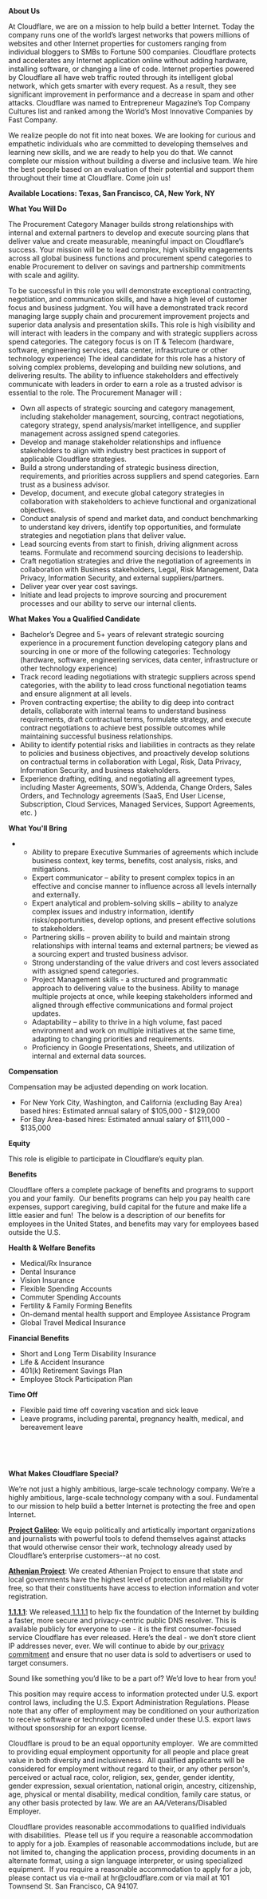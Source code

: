 <div class="content-intro">
	<div><strong>About Us</strong></div>
	<div>
		<p>At Cloudflare, we are on a mission to help build a better Internet. Today the company runs one of the world’s largest networks that powers millions of websites and other Internet properties for customers ranging from individual bloggers to SMBs to Fortune 500 companies. Cloudflare protects and accelerates any Internet application online without adding hardware, installing software, or changing a line of code. Internet properties powered by Cloudflare all have web traffic routed through its intelligent global network, which gets smarter with every request. As a result, they see significant improvement in performance and a decrease in spam and other attacks. Cloudflare was named to Entrepreneur Magazine’s Top Company Cultures list and ranked among the World’s Most Innovative Companies by Fast Company.&nbsp;</p>
		<p><span style="font-weight: 400;">We realize people do not fit into neat boxes. We are looking for curious and empathetic individuals who are committed to developing themselves and learning new skills, and we are ready to help you do that. We cannot complete our mission without building a diverse and inclusive team. We hire the best people based on an evaluation of their potential and support them throughout their time at Cloudflare. Come join us!&nbsp;</span></p>
	</div>
</div>
<p><strong>Available Locations: Texas, San Francisco, CA, New York, NY</strong></p>
<p><strong>What You Will Do</strong></p>
<p>The Procurement Category Manager builds strong relationships with internal and external partners to develop and execute sourcing plans that deliver value and create measurable, meaningful impact on Cloudflare’s success. Your mission will be to lead complex, high visibility engagements across all global business functions and procurement spend categories to enable Procurement to deliver on savings and partnership commitments with scale and agility.</p>
<p>To be successful in this role you will demonstrate exceptional contracting, negotiation, and communication skills, and have a high level of customer focus and business judgment. You will have a demonstrated track record managing large supply chain and procurement improvement projects and superior data analysis and presentation skills. This role is high visibility and will interact with leaders in the company and with strategic suppliers across spend categories. The category focus is on IT &amp; Telecom (hardware, software, engineering services, data center, infrastructure or other technology experience) The ideal candidate for this role has a history of solving complex problems, developing and building new solutions, and delivering results. The ability to influence stakeholders and effectively communicate with leaders in order to earn a role as a trusted advisor is essential to the role. The Procurement Manager will :</p>
<ul>
	<li>Own all aspects of strategic sourcing and category management, including stakeholder management, sourcing, contract negotiations, category strategy, spend analysis/market intelligence, and supplier management across assigned spend categories.</li>
	<li>Develop and manage stakeholder relationships and influence stakeholders to align with industry best practices in support of applicable Cloudflare strategies.</li>
	<li>Build a strong understanding of strategic business direction, requirements, and priorities across suppliers and spend categories. Earn trust as a business advisor.</li>
	<li>Develop, document, and execute global category strategies in collaboration with stakeholders to achieve functional and organizational objectives.</li>
	<li>Conduct analysis of spend and market data, and conduct benchmarking to understand key drivers, identify top opportunities, and formulate strategies and negotiation plans that deliver value.</li>
	<li>Lead sourcing events from start to finish, driving alignment across teams. Formulate and recommend sourcing decisions to leadership.</li>
	<li>Craft negotiation strategies and drive the negotiation of agreements in collaboration with Business stakeholders, Legal, Risk Management, Data Privacy, Information Security, and external suppliers/partners.</li>
	<li>Deliver year over year cost savings.</li>
	<li>Initiate and lead projects to improve sourcing and procurement processes and our ability to serve our internal clients.</li>
</ul>
<p><strong>What Makes You a Qualified Candidate</strong></p>
<ul>
	<li>Bachelor’s Degree and 5+ years of relevant strategic sourcing experience in a procurement function developing category plans and sourcing in one or more of the following categories: Technology (hardware, software, engineering services, data center, infrastructure or other technology experience)</li>
	<li>Track record leading negotiations with strategic suppliers across spend categories, with the ability to lead cross functional negotiation teams and ensure alignment at all levels.&nbsp;</li>
	<li>Proven contracting expertise; the ability to dig deep into contract details, collaborate with internal teams to understand business requirements, draft contractual terms, formulate strategy, and execute contract negotiations to achieve best possible outcomes while maintaining successful business relationships.</li>
	<li>Ability to identify potential risks and liabilities in contracts as they relate to policies and business objectives, and proactively develop solutions on contractual terms in collaboration with Legal, Risk, Data Privacy, Information Security, and business stakeholders.</li>
	<li>Experience drafting, editing, and negotiating all agreement types, including Master Agreements, SOW’s, Addenda, Change Orders, Sales Orders, and Technology agreements (SaaS, End User License, Subscription, Cloud Services, Managed Services, Support Agreements, etc. )</li>
</ul>
<p><strong>What You'll Bring</strong></p>
<ul>
	<li>
		<ul>
			<li>Ability to prepare Executive Summaries of agreements which include business context, key terms, benefits, cost analysis, risks, and mitigations.</li>
			<li>Expert communicator – ability to present complex topics in an effective and concise manner to influence across all levels internally and externally.</li>
			<li>Expert analytical and problem-solving skills – ability to analyze complex issues and industry information, identify risks/opportunities, develop options, and present effective solutions to stakeholders.</li>
			<li>Partnering skills – proven ability to build and maintain strong relationships with internal teams and external partners; be viewed as a sourcing expert and trusted business advisor.</li>
			<li>Strong understanding of the value drivers and cost levers associated with assigned spend categories.</li>
			<li>Project Management skills - a structured and programmatic approach to delivering value to the business. Ability to manage multiple projects at once, while keeping stakeholders informed and aligned through effective communications and formal project updates.&nbsp;</li>
			<li>Adaptability – ability to thrive in a high volume, fast paced environment and work on multiple initiatives at the same time, adapting to changing priorities and requirements.</li>
			<li>Proficiency in Google Presentations, Sheets, and utilization of internal and external data sources.</li>
		</ul>
	</li>
</ul>
<p><strong>Compensation</strong></p>
<p>Compensation may be adjusted depending on work location.</p>
<ul>
	<li>For New York City, Washington, and California (excluding Bay Area) based hires: Estimated annual salary of $105,000 - $129,000</li>
	<li>For Bay Area-based hires: Estimated annual salary of $111,000 - $135,000</li>
</ul>
<p><strong>Equity</strong></p>
<p>This role is eligible to participate in Cloudflare’s equity plan.</p>
<p><strong>Benefits</strong></p>
<p>Cloudflare offers a complete package of benefits and programs to support you and your family.&nbsp; Our benefits programs can help you pay health care expenses, support caregiving, build capital for the future and make life a little easier and fun!&nbsp; The below is a description of our benefits for employees in the United States, and benefits may vary for employees based outside the U.S.</p>
<p><strong>Health &amp; Welfare Benefits</strong></p>
<ul>
	<li>Medical/Rx Insurance</li>
	<li>Dental Insurance</li>
	<li>Vision Insurance</li>
	<li>Flexible Spending Accounts</li>
	<li>Commuter Spending Accounts</li>
	<li>Fertility &amp; Family Forming Benefits</li>
	<li>On-demand mental health support and Employee Assistance Program</li>
	<li>Global Travel Medical Insurance</li>
</ul>
<p><strong>Financial Benefits</strong></p>
<ul>
	<li>Short and Long Term Disability Insurance</li>
	<li>Life &amp; Accident Insurance</li>
	<li>401(k) Retirement Savings Plan</li>
	<li>Employee Stock Participation Plan</li>
</ul>
<p><strong>Time Off</strong></p>
<ul>
	<li>Flexible paid time off covering vacation and sick leave</li>
	<li>Leave programs, including parental, pregnancy health, medical, and bereavement leave</li>
</ul>
<p>&nbsp;</p>
<p>&nbsp;</p>
<div class="content-conclusion">
	<p><strong>What Makes Cloudflare Special?</strong></p>
	<p><span style="font-weight: 400;">We’re not just a highly ambitious, large-scale technology company. We’re a highly ambitious, large-scale technology company with a soul. Fundamental to our mission to help build a better Internet is protecting the free and open Internet.</span></p>
	<p><a href="https://blog.cloudflare.com/protecting-free-expression-online/"><strong>Project Galileo</strong></a><span style="font-weight: 400;">: We equip politically and artistically important organizations and journalists with powerful tools to defend themselves against attacks that would otherwise censor their work, technology already used by Cloudflare’s enterprise customers--at no cost.</span></p>
	<p><strong><a href="https://www.cloudflare.com/athenian/">Athenian Project</a></strong><span style="font-weight: 400;">: We created Athenian Project to ensure that state and local governments have the highest level of protection and reliability for free, so that their constituents have access to election information and voter registration.</span></p>
	<p><a href="https://1.1.1.1/"><strong>1.1.1.1</strong></a><span style="font-weight: 400;">: We released</span><a href="https://1.1.1.1/"> <span style="font-weight: 400;">1.1.1.1</span></a><span style="font-weight: 400;"> to help fix the foundation of the Internet by building a faster, more secure and privacy-centric public DNS resolver. This is available publicly for everyone to use - it is the first consumer-focused service Cloudflare has ever released. Here’s the deal - we don’t store client IP addresses never, ever. We will continue to abide by our</span><a href="https://developers.cloudflare.com/1.1.1.1/privacy/public-dns-resolver"> privacy commitment</a><span style="font-weight: 400;"> and ensure that no user data is sold to advertisers or used to target consumers.</span></p>
	<p><span style="font-weight: 400;">Sound like something you’d like to be a part of? We’d love to hear from you!</span></p>
	<p><span style="font-weight: 400;">This position may require access to information protected under U.S. export control laws, including the U.S. Export Administration Regulations. Please note that any offer of employment may be conditioned on your authorization to receive software or technology controlled under these U.S. export laws without sponsorship for an export license.</span></p>
	<p><span style="font-weight: 400;">Cloudflare is proud to be an equal opportunity employer. &nbsp;We are committed to providing equal employment opportunity for all people and place great value in both diversity and inclusiveness. &nbsp;All qualified applicants will be considered for employment without regard to their, or any other person's, perceived or actual</span> <span style="font-weight: 400;">race, color, religion, sex, gender, gender identity, gender expression, sexual orientation, national origin, ancestry, citizenship, age, physical or mental disability, medical condition, family care status, or any other basis protected by law. </span><span style="font-weight: 400;">We are an AA/Veterans/Disabled Employer.</span></p>
	<p><span style="font-weight: 400;">Cloudflare provides reasonable accommodations to qualified individuals with disabilities. &nbsp;Please tell us if you require a reasonable accommodation to apply for a job. Examples of reasonable accommodations include, but are not limited to, changing the application process, providing documents in an alternate format, using a sign language interpreter, or using specialized equipment. &nbsp;If you require a reasonable accommodation to apply for a job, please contact us via e-mail at </span><span style="font-weight: 400;">hr@cloudflare.com</span><span style="font-weight: 400;"> or via mail at 101 Townsend St. San Francisco, CA 94107.</span></p>
</div>